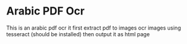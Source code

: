 # Arabic PDF Ocr

This is an arabic pdf ocr
it first extract pdf to images
ocr images using tesseract (should be installed)
then output it as html page
